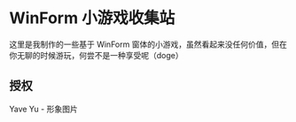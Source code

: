 # WinForm 小游戏收集站

这里是我制作的一些基于 WinForm 窗体的小游戏，虽然看起来没任何价值，但在你无聊的时候游玩，何尝不是一种享受呢（doge）

## 授权
Yave Yu - 形象图片

